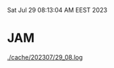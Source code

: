 Sat Jul 29 08:13:04 AM EEST 2023
# JAM
<a href='./cache/202307/29_08.log'>./cache/202307/29_08.log</a>

